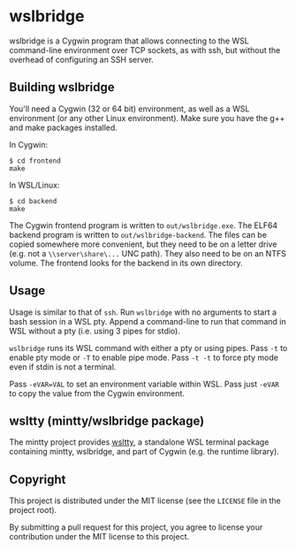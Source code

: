 # wslbridge

wslbridge is a Cygwin program that allows connecting to the WSL command-line
environment over TCP sockets, as with ssh, but without the overhead of
configuring an SSH server.

## Building wslbridge

You'll need a Cygwin (32 or 64 bit) environment, as well as a WSL environment
(or any other Linux environment).  Make sure you have the g++ and make packages
installed.

In Cygwin:

    $ cd frontend
    make

In WSL/Linux:

    $ cd backend
    make

The Cygwin frontend program is written to `out/wslbridge.exe`.  The ELF64
backend program is written to `out/wslbridge-backend`.  The files can be copied
somewhere more convenient, but they need to be on a letter drive (e.g. not a
`\\server\share\...` UNC path).  They also need to be on an NTFS volume.  The
frontend looks for the backend in its own directory.

## Usage

Usage is similar to that of `ssh`.  Run `wslbridge` with no arguments to start
a bash session in a WSL pty.  Append a command-line to run that command in WSL
without a pty (i.e. using 3 pipes for stdio).

`wslbridge` runs its WSL command with either a pty or using pipes.  Pass `-t`
to enable pty mode or `-T` to enable pipe mode.  Pass `-t -t` to force pty mode
even if stdin is not a terminal.

Pass `-eVAR=VAL` to set an environment variable within WSL.  Pass just `-eVAR`
to copy the value from the Cygwin environment.

## wsltty (mintty/wslbridge package)

The mintty project provides [wsltty](https://github.com/mintty/wsltty), a
standalone WSL terminal package containing mintty, wslbridge, and part of
Cygwin (e.g. the runtime library).

## Copyright

This project is distributed under the MIT license (see the `LICENSE` file in
the project root).

By submitting a pull request for this project, you agree to license your
contribution under the MIT license to this project.
